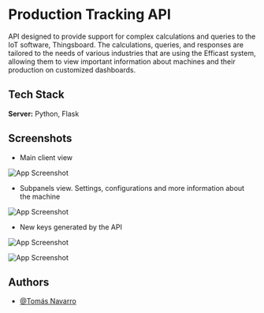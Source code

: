 
# Production Tracking API

API designed to provide support for complex calculations and queries to the IoT software, Thingsboard. The calculations, queries, and responses are tailored to the needs of various industries that are using the Efficast system, allowing them to view important information about machines and their production on customized dashboards.


## Tech Stack

**Server:** Python, Flask


## Screenshots

- Main client view

![App Screenshot](https://i.ibb.co/RPKBn8y/Captura-desde-2023-04-24-08-54-19.png)

- Subpanels view. Settings, configurations and more information about the machine

![App Screenshot](https://i.ibb.co/6PCYG1k/Captura-desde-2023-04-24-12-05-41.png)

- New keys generated by the API

![App Screenshot](https://i.ibb.co/8BTZCS1/Captura-desde-2023-04-24-09-11-10.png)

![App Screenshot](https://i.ibb.co/SBWg34X/Captura-desde-2023-04-24-08-59-42.png)

## Authors

- [@Tomás Navarro](https://www.github.com/tomasnavb)

